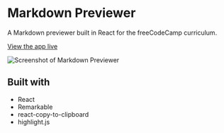 # Markdown Previewer

A Markdown previewer built in React for the freeCodeCamp curriculum.

[View the app live](https://quizzical-mirzakhani-e97e49.netlify.com/)

![Screenshot of Markdown Previewer](https://res.cloudinary.com/gerhynes/image/upload/q_auto/v1573940647/Screenshot_2019-11-16_Markdown_Previewer_qzaa9p.png)

## Built with

- React
- Remarkable
- react-copy-to-clipboard
- highlight.js
